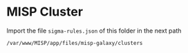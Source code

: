 # MISP Cluster

Import the file `sigma-rules.json` of this folder in the next path

```
/var/www/MISP/app/files/misp-galaxy/clusters
```
